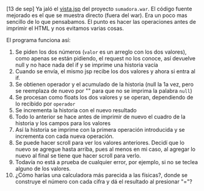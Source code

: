 [13 de sep]
Ya jaló el [vista.jsp](vista.jsp) del proyecto `sumadora.war`. El código fuente mejorado es el que se muestra directo (fuera del war). Era un poco mas sencillo de lo que pensabamos. El punto es hacer las operaciones antes de imprimir el HTML y nos evitamos varias cosas.

El programa funciona así:

1. Se piden los dos números (`valor` es un arreglo con los dos valores), como apenas se están pidiendo, el request no los conoce, así devuelve null y no hace nada del if y se imprime una historia vacía
2. Cuando se envía, el mismo jsp recibe los dos valores y ahora si entra al if.
3. Se obtienen operador y el acumulado de la historia (null la 1a vez, pero se reemplaza de nuevo por "" para que no se imprima la palabra `null`)
4. Se procesan como floats los dos valores y se operan, dependiendo de lo recibido por `operador`
5. Se incrementa la historia con el nuevo resultado
6. Todo lo anterior se hace antes de imprimir de nuevo el cuadro de la historia y los campos para los valores
7. Así la historia se imprime con la primera operación introducida y se incrementa con cada nueva operación.
8. Se puede hacer scroll para ver los valores anteriores. Decidí que lo nuevo se agregue hasta arriba, pues al menos en mi caso, al agregar lo nuevo al final se tiene que hacer scroll para verlo.
9. Todavía no está a prueba de cualquier error, por ejemplo, si no se teclea alguno de los valores.
10. ¿Cómo harías una calculadora más parecida a las físicas?, donde se construye el número con cada cifra y dá el resultado al presionar "="?
